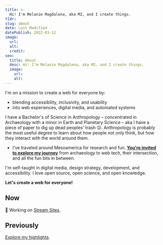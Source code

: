 ```yaml
---
title: >-
  Hi! I'm Melanie Magdalena, aka M2, and I create things.
tldr:
slug: about
date: Last Modified
datePublish: 2022-03-12
image:
  url:
  alt: 
  credit: 
seo:
  title: About
  desc: Hi! I'm Melanie Magdalena, aka M2, and I create things.
  image: 
    url:
    alt:
---
```


I'm on a mission to create a web for everyone by:

- blending accessibility, inclusivity, and usability
- into web experiences, digital media, and automated systems

I have a Bachelor's of Science in Anthropology – concentrated in Archaeology with a minor in Earth and Planetary Science – aka I have a piece of paper to dig up dead peoples' trash 😉. Anthropology is probably the most useful degree to learn about how people not only think, but how they interact with the world around them.

- I've traveled around Mesoamerica for research and fun. [**You're invited to explore my journey**](https://changelog.melaniemagdalena.com) from archaeology to web tech, their intersection, and all the fun bits in between.

I'm self-taught in digital media, design strategy, development, and accessibility. I love open source, open science, and open knowledge.

**Let's create a web for everyone!**

## Now

🚀 Working on [Stream Sites](https://streamsites.xyz/).

## Previously

[Explore my highlights](/highlights).